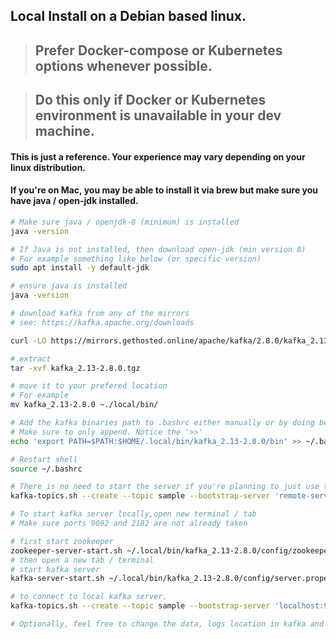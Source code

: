 ## Local Install on a Debian based linux. 

> ## Prefer Docker-compose or Kubernetes options whenever possible.

> ## Do this only if Docker or Kubernetes environment is unavailable in your dev machine. 

#### This is just a reference. Your experience may vary depending on your linux distribution.

#### If you're on Mac, you may be able to install it via brew but make sure you have java / open-jdk installed.

```bash
# Make sure java / openjdk-8 (minimum) is installed 
java -version

# If Java is not installed, then download open-jdk (min version 8)
# For example something like below (or specific version)
sudo apt install -y default-jdk

# ensure java is installed
java -version

# download kafka from any of the mirrors
# see: https://kafka.apache.org/downloads

curl -LO https://mirrors.gethosted.online/apache/kafka/2.8.0/kafka_2.13-2.8.0.tgz

# extract
tar -xvf kafka_2.13-2.8.0.tgz

# move it to your prefered location
# For example
mv kafka_2.13-2.8.0 ~./local/bin/

# Add the kafka binaries path to .bashrc either manually or by doing below.
# Make sure to only append. Notice the '>>' 
echo 'export PATH=$PATH:$HOME/.local/bin/kafka_2.13-2.8.0/bin' >> ~/.bashrc

# Restart shell
source ~/.bashrc

# There is no need to start the server if you're planning to just use the kafka cli to connect to a remote cluster / server
kafka-topics.sh --create --topic sample --bootstrap-server 'remote-server-ip:port'

# To start kafka server locally,open new terminal / tab
# Make sure ports 9092 and 2182 are not already taken

# first start zookeeper
zookeeper-server-start.sh ~/.local/bin/kafka_2.13-2.8.0/config/zookeeper.properties
# then open a new tab / terminal
# start kafka server
kafka-server-start.sh ~/.local/bin/kafka_2.13-2.8.0/config/server.properties

# to connect to local kafka server, 
kafka-topics.sh --create --topic sample --bootstrap-server 'localhost:9092'

# Optionally, feel free to change the data, logs location in kafka and zookeeper config (properties).
```


